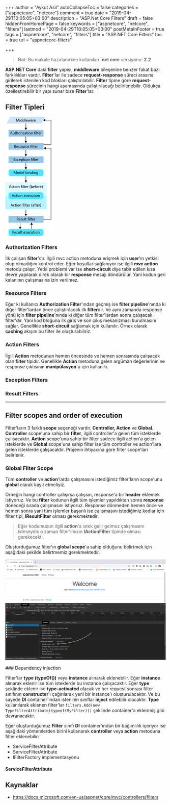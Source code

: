 +++
author = "Aykut Asil"
autoCollapseToc = false
categories = ["aspnetcore", "netcore"]
comment = true
date = "2019-04-29T10:05:05+03:00"
description = "ASP.Net Core Filters"
draft = false
hiddenFromHomePage = false
keywords = ["aspnetcore", "netcore", "filters"]
lastmod = "2019-04-29T10:05:05+03:00"
postMetaInFooter = true
tags = ["aspnetcore", "netcore", "filters"]
title = "ASP.NET Core Filters"
toc = true
url = "aspnetcore-filters"

+++

> Not: Bu makale hazırlanırken kullanılan **.net core** versiyonu: **2.2**

**ASP.NET Core**'daki **filter** yapısı, **middleware** bileşenine benzer fakat bazı farklılıkları vardır. **Filter**'lar ile sadece **request-response** süreci arasına girilerek istenilen kod blokları çalıştırılabilir. **Filter** tipine göre **request-response** sürecinin hangi aşamasında çalıştırılacağı belirlenebilir. Oldukça özelleştirebilir bir yapı sunar bize **Filter**'lar.

## Filter Tipleri

![filter-pipeline](/img/filter-pipeline-2.png "Filter Pipeline")

### Authorization Filters

İlk çalışan **filter**'dır. İlgili mvc action metoduna erişmek için **user**'ın yetkisi olup olmadığını kontrol eder. Eğer koşullar sağlanıyor ise ilgili **mvc action** metodu çalışır. Yetki problemi var ise **short-circuit** diye tabir edilen kısa devre yapılarak direk olarak bir **response** mesajı döndürülür. Yani kodun geri kalanının çalışmasına izin verilmez.

### Resource Filters

Eğer ki kullanıcı **Authorization Filter**'ından geçmiş ise **filter pipeline**'nında ki diğer filter'lardan önce çalıştırılacak ilk **filter**dır. Ve aynı zamanda response yönü için **filter pipeline**'nında ki diğer tüm filter'lardan sonra çalışacak filter'dır. Yani kod bloğuna ilk giriş ve son çıkış mekanizması kurulmasını sağlar. Genellikle **short-circuit** sağlamak için kullanılır. Örnek olarak **caching** akışını bu filter ile oluşturabiliriz.

### Action Filters

İlgili **Action** metodunun hemen öncesinde ve hemen sonrasında çalışacak olan **filter** tipidir. Genellikle **Action** metoduna gelen argüman değerlerinin ve response çıktısının **manipülasyon**'u için kullanılır.

### Exception Filters

### Result Filters

---

## Filter scopes and order of execution

Filter'ların 3 farklı **scope** seçeneği vardır. **Controller, Action** ve **Global**. **Controller** scope'una sahip bir **filter**, ilgili controller'a gelen tüm isteklerde çalışacaktır. **Action** scope'una sahip bir filter sadece ilgili action'a gelen isteklerde ve **Global** scope'una sahip filter ise tüm controller ve action'lara gelen isteklerde çalışacaktır. Projenin ihtiyacına göre filter scope'ları belirlenir.

### Global Filter Scope

Tüm **controller** ve **action**'larda çalışmasını istediğimiz filter'ların scope'unu **global** olarak kayıt etmeliyiz.

Örneğin hangi controller çalışırsa çalışsın, response'a bir **header** eklemek istiyoruz. Ve bu **filter** kodunun ilgili tüm işlemler yapıldıktan sonra **response** döneceği sırada çalışmasını istiyoruz. Response dönmeden hemen önce ve hemen sonra yani tüm işlemler başarılı ise çalışmasını istediğimiz kodlar için filter tipi, **IResultFilter** olması gerekmektedir.

> Eğer kodumuzun ilgili **action**'a istek gelir gelmez çalışmasını isteseydik o zaman filter'ımızın **IActionFilter** tipinde olması gerekecekti.

Oluşturduğumuz filter'ın **global scope**'a sahip olduğunu belirtmek için aşağıdaki şekilde belirtmemiz gerekmektedir.

<script src="https://gist.github.com/aykuttasil/434979505600cda99bd4b84ccfa048f1.js"></script>

<script src="https://gist.github.com/aykuttasil/ae2f921f38f8a2222b73b27c82e12ae7.js"></script>

<script src="https://gist.github.com/aykuttasil/71b3a33f3ee562826efbc3dacf23001c.js"></script>

![resultfilter](/img/resultfiltersample.png "Global Scope Result Filter")

### Dependency injection

Filter'lar **type (typeOf())** veya **instance** alınarak eklenebilir. Eğer **instance** alınarak eklenir ise tüm isteklerde bu instance çalışacaktır. Eğer **type** şeklinde eklenir ise **type-activated** olacak ve her request sonrası filter sınıfının **constructer**'ı çağırılarak yeni bir instance'ı oluşturulacaktır. Ve bu sayede **DI** container'ından istenilen sınıflar **inject** edilebilir olacaktır. **Type** kullanılarak eklenen filter'lar `filters.Add(new TypeFilterAttribute(typeof(MyFilter)))` şeklinde container'a eklenmiş gibi davranacaktır.

Eğer oluşturduğumuz **Filter** sınıfı **DI** container'ından bir bağımlılık içeriyor ise aşağıdaki yöntemlerden birini kullanarak **controller** veya **action** metoduna filter eklenebilir:

- ServiceFilterAttribute
- ServiceFilterAttribute
- IFilterFactory implementasyonu

#### ServiceFilterAttribute

## Kaynaklar

- <https://docs.microsoft.com/en-us/aspnet/core/mvc/controllers/filters>
